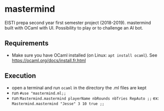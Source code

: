 # mastermind
EISTI prepa second year first semester project (2018-2019). mastermind built with OCaml with UI. Possibility to play or to challenge an AI bot.

## Requirements
- Make sure you have OCaml installed (on Linux: ```apt install ocaml```). See https://ocaml.org/docs/install.fr.html

## Execution
- open a terminal and run ```ocaml``` in the directory the .ml files are kept
- run ```#use "mastermind.ml;;```
- run ```Mastermind.mastermind playerName nbRounds nbTries RepAuto ;;``` ex: ```Mastermind.mastermind "Jesse" 3 10 true ;;``` 

